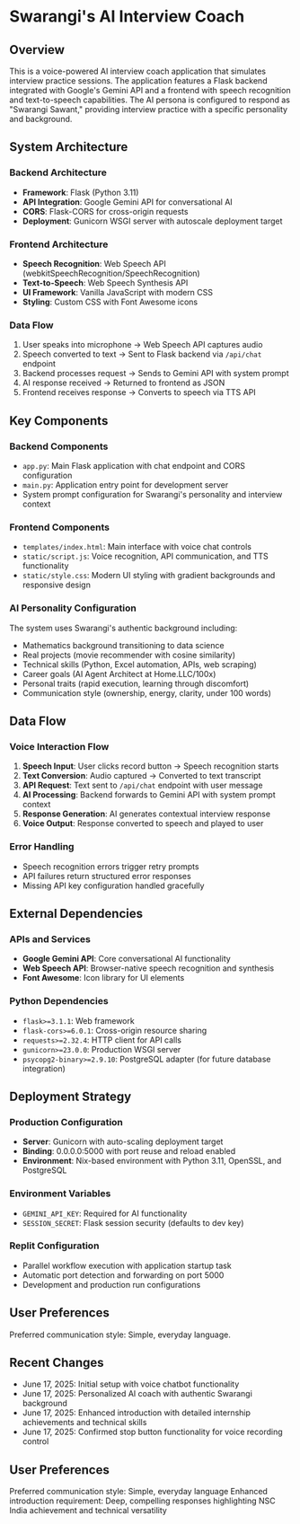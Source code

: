 # Swarangi's AI Interview Coach

## Overview

This is a voice-powered AI interview coach application that simulates interview practice sessions. The application features a Flask backend integrated with Google's Gemini API and a frontend with speech recognition and text-to-speech capabilities. The AI persona is configured to respond as "Swarangi Sawant," providing interview practice with a specific personality and background.

## System Architecture

### Backend Architecture
- **Framework**: Flask (Python 3.11)
- **API Integration**: Google Gemini API for conversational AI
- **CORS**: Flask-CORS for cross-origin requests
- **Deployment**: Gunicorn WSGI server with autoscale deployment target

### Frontend Architecture
- **Speech Recognition**: Web Speech API (webkitSpeechRecognition/SpeechRecognition)
- **Text-to-Speech**: Web Speech Synthesis API
- **UI Framework**: Vanilla JavaScript with modern CSS
- **Styling**: Custom CSS with Font Awesome icons

### Data Flow
1. User speaks into microphone → Web Speech API captures audio
2. Speech converted to text → Sent to Flask backend via `/api/chat` endpoint
3. Backend processes request → Sends to Gemini API with system prompt
4. AI response received → Returned to frontend as JSON
5. Frontend receives response → Converts to speech via TTS API

## Key Components

### Backend Components
- `app.py`: Main Flask application with chat endpoint and CORS configuration
- `main.py`: Application entry point for development server
- System prompt configuration for Swarangi's personality and interview context

### Frontend Components
- `templates/index.html`: Main interface with voice chat controls
- `static/script.js`: Voice recognition, API communication, and TTS functionality
- `static/style.css`: Modern UI styling with gradient backgrounds and responsive design

### AI Personality Configuration
The system uses Swarangi's authentic background including:
- Mathematics background transitioning to data science
- Real projects (movie recommender with cosine similarity)
- Technical skills (Python, Excel automation, APIs, web scraping)
- Career goals (AI Agent Architect at Home.LLC/100x)
- Personal traits (rapid execution, learning through discomfort)
- Communication style (ownership, energy, clarity, under 100 words)

## Data Flow

### Voice Interaction Flow
1. **Speech Input**: User clicks record button → Speech recognition starts
2. **Text Conversion**: Audio captured → Converted to text transcript
3. **API Request**: Text sent to `/api/chat` endpoint with user message
4. **AI Processing**: Backend forwards to Gemini API with system prompt context
5. **Response Generation**: AI generates contextual interview response
6. **Voice Output**: Response converted to speech and played to user

### Error Handling
- Speech recognition errors trigger retry prompts
- API failures return structured error responses
- Missing API key configuration handled gracefully

## External Dependencies

### APIs and Services
- **Google Gemini API**: Core conversational AI functionality
- **Web Speech API**: Browser-native speech recognition and synthesis
- **Font Awesome**: Icon library for UI elements

### Python Dependencies
- `flask>=3.1.1`: Web framework
- `flask-cors>=6.0.1`: Cross-origin resource sharing
- `requests>=2.32.4`: HTTP client for API calls
- `gunicorn>=23.0.0`: Production WSGI server
- `psycopg2-binary>=2.9.10`: PostgreSQL adapter (for future database integration)

## Deployment Strategy

### Production Configuration
- **Server**: Gunicorn with auto-scaling deployment target
- **Binding**: 0.0.0.0:5000 with port reuse and reload enabled
- **Environment**: Nix-based environment with Python 3.11, OpenSSL, and PostgreSQL

### Environment Variables
- `GEMINI_API_KEY`: Required for AI functionality
- `SESSION_SECRET`: Flask session security (defaults to dev key)

### Replit Configuration
- Parallel workflow execution with application startup task
- Automatic port detection and forwarding on port 5000
- Development and production run configurations

## User Preferences

Preferred communication style: Simple, everyday language.

## Recent Changes

- June 17, 2025: Initial setup with voice chatbot functionality
- June 17, 2025: Personalized AI coach with authentic Swarangi background
- June 17, 2025: Enhanced introduction with detailed internship achievements and technical skills
- June 17, 2025: Confirmed stop button functionality for voice recording control

## User Preferences

Preferred communication style: Simple, everyday language
Enhanced introduction requirement: Deep, compelling responses highlighting NSC India achievement and technical versatility